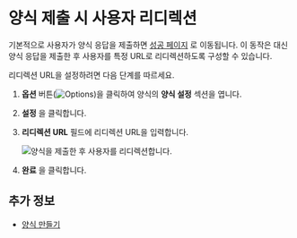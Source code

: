 # 양식 제출 시 사용자 리디렉션

기본적으로 사용자가 양식 응답을 제출하면 [성공 페이지](../creating-and-managing-forms/creating-forms.md#adding-a-success-page) 로 이동됩니다. 이 동작은 대신 양식 응답을 제출한 후 사용자를 특정 URL로 리디렉션하도록 구성할 수 있습니다.

리디렉션 URL을 설정하려면 다음 단계를 따르세요.

1. **옵션** 버튼(![Options](../../../images/icon-actions.png))을 클릭하여 양식의 **양식 설정** 섹션을 엽니다.
1. **설정** 을 클릭합니다.
1. **리디렉션 URL** 필드에 리디렉션 URL을 입력합니다.

    ![양식을 제출한 후 사용자를 리디렉션합니다.](./redirecting-users-on-form-submission/images/01.png)

1. **완료** 을 클릭합니다.

## 추가 정보

* [양식 만들기](../creating-and-managing-forms/creating-forms.md)
